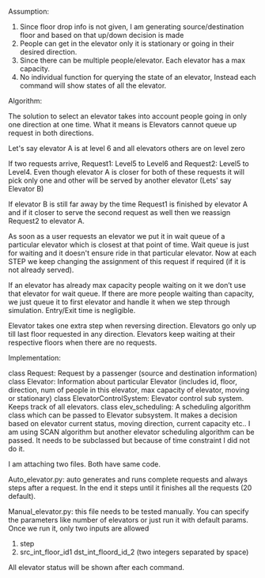 Assumption:

1)	Since floor drop info is not given, I am generating source/destination floor and based on that up/down decision is made
2)	People can get in the elevator only it is stationary or going in their desired direction.
3)	Since there can be multiple people/elevator. Each elevator has a max capacity.
4)	No individual function for querying the state of an elevator, Instead each command will show states of all the elevator.

Algorithm:

The solution to select an elevator takes into account people going in only one direction at one time. What it means is Elevators cannot queue up request in both directions.

Let's say elevator A is at level 6 and all elevators others are on level zero

If two requests arrive, Request1: Level5 to Level6 and Request2: Level5 to Level4. Even though elevator A is closer for both of these requests it will pick only one and other will be served by another elevator (Lets' say Elevator B)

If elevator B is still far away by the time Request1 is finished by elevator A and if it closer to serve the second request as well then we reassign Request2 to elevator A.

As soon as a user requests an elevator we put it in wait queue of a particular elevator which is closest at that point of time. Wait queue is just for waiting and it doesn't ensure ride in that particular elevator. Now at each STEP we keep changing the assignment of this request if required (if it is not already served). 


If an elevator has already max capacity people waiting on it we don’t use that elevator for wait queue. If there are more people waiting than capacity, we just queue it to first elevator and handle it when we step through simulation. Entry/Exit time is negligible.

Elevator takes one extra step when reversing direction. 
Elevators go only up till last floor requested in any direction.
Elevators keep waiting at their respective floors when there are no requests.


Implementation:

class Request: Request by a passenger (source and destination information)
class Elevator: Information about particular Elevator (includes id, floor, direction, num of people in this elevator, max capacity of elevator, moving or stationary)
class ElevatorControlSystem: Elevator control sub system. Keeps track of all elevators.
class elev_scheduling: A scheduling algorithm class which can be passed to Elevator subsystem. It makes a decision based on elevator current status, moving direction, current capacity etc.. I am using SCAN algorithm but another elevator scheduling algorithm can be passed. It needs to be subclassed but because of time constraint I did not do it.


I am attaching two files. Both have same code.

Auto_elevator.py: auto generates and runs complete requests and always steps after a request. In the end it steps until it finishes all the requests (20 default).

Manual_elevator.py:
this file needs to be tested manually.
You can specify the parameters like number of elevators or just run it with default params.
Once we run it, only two inputs  are allowed
1)	step
2)	src_int_floor_id1  dst_int_floord_id_2 (two integers separated by space)

All elevator status will be shown after each command.
